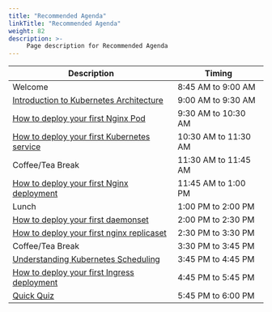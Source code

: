 ```yaml
---
title: "Recommended Agenda"
linkTitle: "Recommended Agenda"
weight: 82
description: >-
     Page description for Recommended Agenda
---
```



| Description | Timing |
| --- | --- |
| Welcome | 8:45 AM to 9:00 AM |
| [Introduction to Kubernetes Architecture](../architecture/) | 9:00 AM to 9:30 AM |
| [How to deploy your first Nginx Pod](../pods101/) | 9:30 AM to 10:30 AM |
| [How to deploy your first Kubernetes service](../service101/) | 10:30 AM to 11:30 AM |
| Coffee/Tea Break | 11:30 AM to 11:45 AM |
| [How to deploy your first Nginx deployment](../deployment101/) | 11:45 AM to 1:00 PM|
| Lunch | 1:00 PM to 2:00 PM |
| [How to deploy your first daemonset](../daemonset101/) | 2:00 PM to 2:30 PM |
| [How to deploy your first nginx replicaset](../replicaset101/) | 2:30 PM to 3:30 PM |
| Coffee/Tea Break | 3:30 PM to 3:45 PM |
| [Understanding Kubernetes Scheduling](../scheduler101/) | 3:45 PM to 4:45 PM |
| [How to deploy your first Ingress deployment](../ingress101/) | 4:45 PM to 5:45 PM |
| [Quick Quiz](../quick-quiz/) | 5:45 PM to 6:00 PM |
